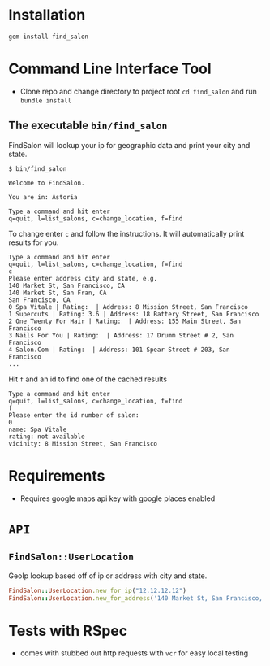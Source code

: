 # Installation
`gem install find_salon`

# Command Line Interface Tool
- Clone repo and change directory to project root `cd find_salon` and run `bundle install`

## The executable `bin/find_salon`
FindSalon will lookup your ip for geographic data and print your city and state.
```
$ bin/find_salon

Welcome to FindSalon.

You are in: Astoria

Type a command and hit enter
q=quit, l=list_salons, c=change_location, f=find
```

To change enter `c` and follow the instructions. It will automatically print results for you.

```
Type a command and hit enter
q=quit, l=list_salons, c=change_location, f=find
c
Please enter address city and state, e.g.
140 Market St, San Francisco, CA
140 Market St, San Fran, CA     
San Francisco, CA
0 Spa Vitale | Rating:  | Address: 8 Mission Street, San Francisco
1 Supercuts | Rating: 3.6 | Address: 18 Battery Street, San Francisco
2 One Twenty For Hair | Rating:  | Address: 155 Main Street, San Francisco
3 Nails For You | Rating:  | Address: 17 Drumm Street # 2, San Francisco
4 Salon.Com | Rating:  | Address: 101 Spear Street # 203, San Francisco
...
```

Hit `f` and an id to find one of the cached results

```
Type a command and hit enter
q=quit, l=list_salons, c=change_location, f=find
f
Please enter the id number of salon:
0
name: Spa Vitale
rating: not available
vicinity: 8 Mission Street, San Francisco

```

# Requirements
- Requires google maps api key with google places enabled

# `API`
## `FindSalon::UserLocation`
GeoIp lookup based off of ip or address with city and state.

```ruby
FindSalon::UserLocation.new_for_ip("12.12.12.12")
FindSalon::UserLocation.new_for_address('140 Market St, San Francisco, CA')
```

# Tests with RSpec
- comes with stubbed out http requests with `vcr` for easy local testing
